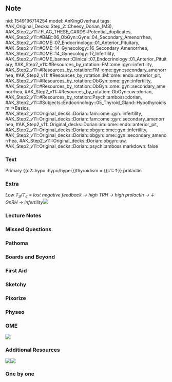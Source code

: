 ## Note
nid: 1549196714254
model: AnKingOverhaul
tags: #AK_Original_Decks::Step_2::Cheesy_Dorian_(M3), #AK_Step2_v11::!FLAG_THESE_CARDS::Potential_duplicates, #AK_Step2_v11::#B&B::06_ObGyn::Gyne::04_Secondary_Amenorrhea, #AK_Step2_v11::#OME::07_Endocrinology::01_Anterior_Pituitary, #AK_Step2_v11::#OME::14_Gynecology::16_Secondary_Amenorrhea, #AK_Step2_v11::#OME::14_Gynecology::17_Infertility, #AK_Step2_v11::#OME_banner::Clinical::07_Endocrinology::01_Anterior_Pituitary, #AK_Step2_v11::#Resources_by_rotation::FM::ome::gyn::infertility, #AK_Step2_v11::#Resources_by_rotation::FM::ome::gyn::secondary_amenorrhea, #AK_Step2_v11::#Resources_by_rotation::IM::ome::endo::anterior_pit, #AK_Step2_v11::#Resources_by_rotation::ObGyn::ome::gyn::infertility, #AK_Step2_v11::#Resources_by_rotation::ObGyn::ome::gyn::secondary_amenorrhea, #AK_Step2_v11::#Resources_by_rotation::ObGyn::uw::dorian, #AK_Step2_v11::#Resources_by_rotation::Psych::amboss::dorian, #AK_Step2_v11::#Subjects::Endocrinology::05_Thyroid_Gland::Hypothyroidism::*Basics, #AK_Step2_v11::Original_decks::Dorian::fam::ome::gyn::infertility, #AK_Step2_v11::Original_decks::Dorian::fam::ome::gyn::secondary_amenorrhea, #AK_Step2_v11::Original_decks::Dorian::im::ome::endo::anterior_pit, #AK_Step2_v11::Original_decks::Dorian::obgyn::ome::gyn::infertility, #AK_Step2_v11::Original_decks::Dorian::obgyn::ome::gyn::secondary_amenorrhea, #AK_Step2_v11::Original_decks::Dorian::obgyn::uw, #AK_Step2_v11::Original_decks::Dorian::psych::amboss
markdown: false

### Text
Primary {{c2::hypo::hypo/hyper}}thyroidism = {{c1::↑}} prolactin

### Extra
<i>Low T<sub>3</sub>/T<sub>4</sub> = lost negative feedback → high
TRH → high prolactin → ↓ GnRH → infertility</i><img src=
"fc35947284ecc475e8bd31b5c868ff1acd86dd33_tmpmklrs9.png">

### Lecture Notes


### Missed Questions


### Pathoma


### Boards and Beyond


### First Aid


### Sketchy


### Pixorize


### Physeo


### OME
<div class="ome-widget">
  <a href=
  "https://onlinemeded.org/spa/endocrinology/anterior-pituitary/acquire?ref=anki">
  <img src="_OME_AnkiFlashcards_Lesson_1.png"></a>
</div>

### Additional Resources
<img class="" src="paste-136481175764993.jpg" style=
""><i><img class="" src="paste-3273654137782275.jpg" style=""></i>

### One by one

